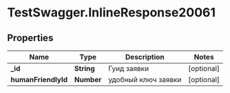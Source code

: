 # TestSwagger.InlineResponse20061

## Properties

Name | Type | Description | Notes
------------ | ------------- | ------------- | -------------
**_id** | **String** | Гуид заявки | [optional] 
**humanFriendlyId** | **Number** | удобный ключ заявки | [optional] 


